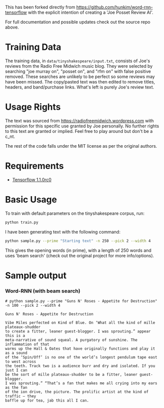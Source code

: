 This has been forked directly from https://github.com/hunkim/word-rnn-tensorflow with the explicit intention of creating a 'Joe Posset Review AI'.

For full documentation and possible updates check out the source repo above.

# Training Data

The training data, in ```data/tinyshakespeare/input.txt```, consists of Joe's reviews from the Radio Free Midwich music blog. They were selected by searching "joe murray on", "posset on", and "rfm on" with false positive removed. These searches are unlikely to be perfect so some reviews may have been missed. The copy/pasted text was then edited to remove titles, headers, and band/purchase links. What's left is purely Joe's review text.

# Usage Rights

The text was sourced from https://radiofreemidwich.wordpress.com with permission for this specific use granted by Joe personally. No further rights to this text are granted or implied. Feel free to play around but don't be a c_nt.

The rest of the code falls under the MIT license as per the original authors.

# Requirements
- [Tensorflow 1.1.0rc0](http://www.tensorflow.org)

# Basic Usage
To train with default parameters on the tinyshakespeare corpus, run:
```bash
python train.py
```

I have been generating text with the following command:
```bash
python sample.py --prime "Starting text" -n 250 --pick 2 --width 4
```
This gives the opening words (in prime), with a length of 250 words and uses 'beam search' (check out the original project for more info/options).

# Sample output



### Word-RNN (with beam search)
```
# python sample.py --prime "Guns N' Roses - Appetite for Destruction" -n 100 --pick 2 --width 4

Guns N' Roses - Appetite for Destruction

Vibe Miles perfected on Kind of Blue. On ‘What all the kind of mille plateaux-shudder
to create a fitter, leaner guest-blogger. I was sprouting.” appear this is a
meta-narrative of sound squeal. A purgatory of sunshine. The inflammation of that
warms up the Hall & Oates that have originally functions and play it as a sound
of the ‘Spin/Off’ is no one of the world’s longest pendulum tape east to west across
the teeth. Track two is a audience burr and dry and isolated. If you just I can
be the sort of mille plateaux-shudder to be a fitter, leaner guest-blogger.
I was sprouting.” “That’s a fan that makes me all crying into my ears as the fan
of the ion drive, the picture. The prolific artist at the kind of traffic – they
baffle up for tea, jab this all I can.
```

